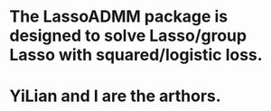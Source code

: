 # The LassoADMM package is designed to solve Lasso/group Lasso with squared/logistic loss. 
# YiLian and I are the arthors.
